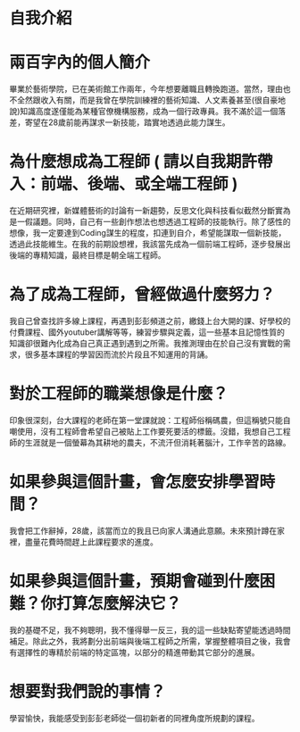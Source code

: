 # 自我介紹

# 兩百字內的個人簡介
畢業於藝術學院，已在美術館工作兩年，今年想要離職且轉換跑道。當然，理由也不全然跟收入有關，而是我曾在學院訓練裡的藝術知識、人文素養甚至(很自豪地說)知識高度遂僅能為某種官僚機構服務，成為一個行政專員。我不滿於這一個落差，寄望在28歲前能再謀求一新技能，踏實地透過此能力謀生。


# 為什麼想成為工程師 ( 請以自我期許帶入：前端、後端、或全端工程師 )
在近期研究裡，新媒體藝術的討論有一新趨勢，反思文化與科技看似截然分斷實為是一假議題。同時，自己有一些創作想法也想透過工程師的技能執行。除了感性的想像，我一定要達到Coding謀生的程度，扣連到自介，希望能謀取一個新技能，透過此技能維生。在我的前期設想裡，我該當先成為一個前端工程師，逐步發展出後端的專精知識，最終目標是朝全端工程師。



# 為了成為工程師，曾經做過什麼努力？
我自己曾查找許多線上課程，再遇到彭彭頻道之前，繳錢上台大開的課、好學校的付費課程、國外youtuber講解等等，練習步驟與定義，這一些基本且記憶性質的知識卻很難內化成為自己真正遇到遇到之所需。我推測理由在於自己沒有實戰的需求，很多基本課程的學習因而流於片段且不知運用的背誦。

# 對於工程師的職業想像是什麼？
印象很深刻，台大課程的老師在第一堂課就說：工程師俗稱碼農，但這稱號只能自嘲使用，沒有工程師會希望自己被貼上工作要死要活的標籤。沒錯，我想自己工程師的生涯就是一個螢幕為其耕地的農夫，不流汗但消耗著腦汁，工作辛苦的路線。

# 如果參與這個計畫，會怎麼安排學習時間？
我會把工作辭掉，28歲，該當而立的我且已向家人溝通此意願。未來預計蹲在家裡，盡量花費時間趕上此課程要求的進度。


# 如果參與這個計畫，預期會碰到什麼困難？你打算怎麼解決它？
我的基礎不足，我不夠聰明，我不懂得舉一反三，我的這一些缺點寄望能透過時間補足。除此之外，我將劃分出前端與後端工程師之所需，掌握整體項目之後，我會有選擇性的專精於前端的特定區塊，以部分的精進帶動其它部分的進展。

# 想要對我們說的事情？
學習愉快，我能感受到彭彭老師從一個初新者的同裡角度所規劃的課程。
